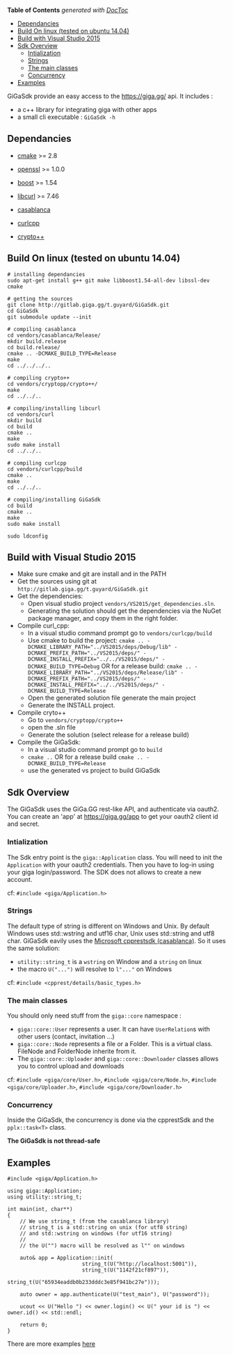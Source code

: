 <!-- START doctoc generated TOC please keep comment here to allow auto update -->
<!-- DON'T EDIT THIS SECTION, INSTEAD RE-RUN doctoc TO UPDATE -->
**Table of Contents**  *generated with [DocToc](https://github.com/thlorenz/doctoc)*

- [Dependancies](#dependancies)
- [Build On linux (tested on ubuntu 14.04)](#build-on-linux-tested-on-ubuntu-1404)
- [Build with Visual Studio 2015](#build-with-visual-studio-2015)
- [Sdk Overview](#sdk-overview)
  - [Intialization](#intialization)
  - [Strings](#strings)
  - [The main classes](#the-main-classes)
  - [Concurrency](#concurrency)
- [Examples](#examples)

<!-- END doctoc generated TOC please keep comment here to allow auto update -->

GiGaSdk provide an easy access to the https://giga.gg/ api.
It includes :

- a c++ library for integrating giga with other apps
- a small cli executable : ``` GiGaSdk -h ``` 

Dependancies
------------

- [cmake](https://cmake.org) >= 2.8

- [openssl](https://www.openssl.org/) >= 1.0.0
- [boost](http://www.boost.org/) >= 1.54

- [libcurl](https://github.com/curl/curl) >= 7.46
- [casablanca](https://github.com/Microsoft/cpprestsdk)
- [curlcpp](https://github.com/Giga-gg/curlcpp)
- [crypto++](http://cryptopp.com/)


Build On linux (tested on ubuntu 14.04)
---------------------------------------

~~~{.sh}
# installing dependancies
sudo apt-get install g++ git make libboost1.54-all-dev libssl-dev cmake

# getting the sources
git clone http://gitlab.giga.gg/t.guyard/GiGaSdk.git
cd GiGaSdk
git submodule update --init

# compiling casablanca
cd vendors/casablanca/Release/
mkdir build.release
cd build.release/
cmake .. -DCMAKE_BUILD_TYPE=Release
make
cd ../../../..

# compiling crypto++
cd vendors/cryptopp/crypto++/
make
cd ../../..

# compiling/installing libcurl
cd vendors/curl
mkdir build
cd build
cmake ..
make
sudo make install
cd ../../..

# compiling curlcpp
cd vendors/curlcpp/build
cmake ..
make
cd ../../..

# compiling/installing GiGaSdk
cd build
cmake ..
make
sudo make install

sudo ldconfig
~~~

Build with Visual Studio 2015
-----------------------------

- Make sure cmake and git are install and in the PATH
- Get the sources using git at ```http://gitlab.giga.gg/t.guyard/GiGaSdk.git```
- Get the dependencies:
    - Open visual studio project ```vendors/VS2015/get_dependencies.sln```.
    - Generating the solution should get the dependencies via the NuGet package manager, and copy them in the right folder.
- Compile curl_cpp: 
    - In a visual studio command prompt go to ```vendors/curlcpp/build```
    - Use cmake to build the project: 
    ```cmake .. -DCMAKE_LIBRARY_PATH="../VS2015/deps/Debug/lib" -DCMAKE_PREFIX_PATH="../VS2015/deps/" -DCMAKE_INSTALL_PREFIX="../../VS2015/deps/" -DCMAKE_BUILD_TYPE=Debug```
    OR for a release build: 
    ```cmake .. -DCMAKE_LIBRARY_PATH="../VS2015/deps/Release/lib" -DCMAKE_PREFIX_PATH="../VS2015/deps/" -DCMAKE_INSTALL_PREFIX="../../VS2015/deps/" -DCMAKE_BUILD_TYPE=Release```
    - Open the generated solution file generate the main project
    - Generate the INSTALL project.
- Compile cryto++
    - Go to ```vendors/cryptopp/crypto++```
    - open the .sln file
    - Generate the solution (select release for a release build)
- Compile the GiGaSdk:
    - In a visual studio command prompt go to ```build```
    - ```cmake ..``` OR for a release build ```cmake .. -DCMAKE_BUILD_TYPE=Release```
    - use the generated vs project to build GiGaSdk

Sdk Overview
------------

The GiGaSdk uses the GiGa.GG rest-like API, and authenticate via oauth2. You can create an 'app' at https://giga.gg/app to get your oauth2 client id and secret.

### Intialization
The Sdk entry point is the ```giga::Application``` class. You will need to init the ```Application``` with your oauth2 credentials. Then you have to log-in using your giga login/password. The SDK does not allows to create a new account. 

cf: ```#include <giga/Application.h>```

### Strings
The default type of string is different on Windows and Unix. By default Windows uses std::wstring and utf16 char, Unix uses std::string and utf8 char. GiGaSdk eavily uses the [Microsoft cpprestsdk (casablanca)](https://github.com/Microsoft/cpprestsdk/). So it uses the same solution:
- ```utility::string_t``` is a ```wstring``` on Window and a ```string``` on linux
- the macro ```U("...")``` will resolve to ```l"..."``` on Windows

cf: ```#include <cpprest/details/basic_types.h>```

### The main classes
You should only need stuff from the ```giga::core``` namespace :
- ```giga::core::User``` represents a user. It can have ```UserRelation```s with other users (contact, invitation ...)
- ```giga::core::Node``` represents a file or a Folder. This is a virtual class. FileNode and FolderNode inherite from it.
- The ```giga::core::Uploader``` and ```giga::core::Downloader``` classes allows you to control upload and downloads

cf: ```#include <giga/core/User.h>```, ```#include <giga/core/Node.h>```, ```#include <giga/core/Uploader.h>```, ```#include <giga/core/Downloader.h>```

### Concurrency
Inside the GiGaSdk, the concurrency is done via the cpprestSdk and the ```pplx::task<T>``` class.

**The GiGaSdk is not thread-safe**

Examples
--------

~~~{cpp}
#include <giga/Application.h>

using giga::Application;
using utility::string_t;

int main(int, char**)
{
    // We use string_t (from the casablanca library)
    // string_t is a std::string on unix (for utf8 string)
    // and std::wstring on windows (for utf16 string)
    //
    // the U("") macro will be resolved as l"" on windows

    auto& app = Application::init(
                        string_t(U("http://localhost:5001")),
                        string_t(U("1142f21cf897")),
                        string_t(U("65934eaddb0b233dddc3e85f941bc27e")));

    auto owner = app.authenticate(U("test_main"), U("password"));

    ucout << U("Hello ") << owner.login() << U(" your id is ") << owner.id() << std::endl;

    return 0;
}
~~~

There are more examples [here](src/examples)

